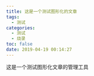 ```yaml
---
title: 这是一个测试图形化的文章
tags:
  - 测试
categories:
  - 测试
  - 烧录
toc: false
date: 2019-04-19 00:14:27
---
```


这是一个测试图形化文章的管理工具